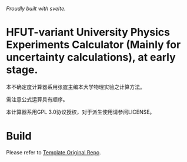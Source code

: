 *Proudly built with svelte.*

# HFUT-variant University Physics Experiments Calculator (Mainly for uncertainty calculations), at early stage.

本不确定度计算器系用张霆主编本大学物理实验之计算方法。

需注意公式运算具有顺序。

本计算器系用GPL 3.0协议授权，对于派生使用请参阅LICENSE。

# Build

Please refer to [Template Original Repo](https://github.com/sveltejs/template).